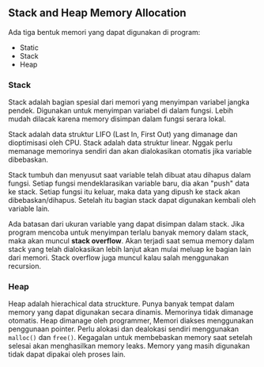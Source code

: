 ## Stack and Heap Memory Allocation

Ada tiga bentuk memori yang dapat digunakan di program:
- Static
- Stack
- Heap

### Stack

Stack adalah bagian spesial dari memori yang menyimpan variabel
jangka pendek. Digunakan untuk menyimpan variabel di dalam fungsi.
Lebih mudah dilacak karena memory disimpan dalam fungsi serara
lokal.

Stack adalah data struktur LIFO (Last In, First Out) yang dimanage
dan dioptimisasi oleh CPU. Stack adalah data struktur linear. Nggak
perlu memanage memorinya sendiri dan akan dialokasikan otomatis jika
variable dibebaskan.

Stack tumbuh dan menyusut saat variable telah dibuat atau dihapus 
dalam fungsi. Setiap fungsi mendeklarasikan variable baru, dia akan
"push" data ke stack. Setiap fungsi itu keluar, maka data yang 
dipush ke stack akan dibebaskan/dihapus. Setelah itu bagian stack
dapat digunakan kembali oleh variable lain.

Ada batasan dari ukuran variable yang dapat disimpan dalam stack. 
Jika program mencoba untuk menyimpan terlalu banyak memory dalam 
stack, maka akan muncul **stack overflow**. Akan terjadi saat semua 
memory dalam stack yang telah dialokasikan lebih lanjut akan mulai 
meluap ke bagian lain dari memori. Stack overflow juga muncul kalau
salah menggunakan recursion.

### Heap

Heap adalah hierachical data struckture. Punya banyak tempat dalam
memory yang dapat digunakan secara dinamis. Memorinya tidak dimanage
otomatis. Heap dimanage oleh programmer, Memori diakses menggunakan
penggunaan pointer. Perlu alokasi dan dealokasi sendiri menggunakan
`malloc()` dan `free()`. Kegagalan untuk membebaskan memory saat 
setelah selesai akan menghasilkan memory leaks. Memory yang masih
digunakan tidak dapat dipakai oleh proses lain.